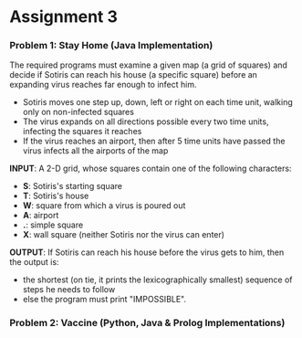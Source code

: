 # Assignment 3

### Problem 1: Stay Home (Java Implementation)
The required programs must examine a given map (a grid of squares) and decide if Sotiris can reach his house (a specific square) before an expanding virus reaches far enough to infect him.
- Sotiris moves one step up, down, left or right on each time unit, walking only on non-infected squares
- The virus expands on all directions possible every two time units, infecting the squares it reaches
- If the virus reaches an airport, then after 5 time units have passed the virus infects all the airports of the map

**INPUT**:
A 2-D grid, whose squares contain one of the following characters:
 - **S**: Sotiris's starting square
 - **T**: Sotiris's house
 - **W**: square from which a virus is poured out
 - **A**: airport
 - **.**: simple square
 - **X**: wall square (neither Sotiris nor the virus can enter)
 
 **OUTPUT**:
 If Sotiris can reach his house before the virus gets to him, then the output is:
 - the shortest (on tie, it prints the lexicographically smallest) sequence of steps he needs to follow
 - else the program must print "IMPOSSIBLE".


### Problem 2: Vaccine (Python, Java & Prolog Implementations)
